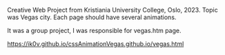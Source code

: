 Creative Web Project from Kristiania University College, Oslo, 2023.
Topic was Vegas city. Each page should have several animations.

It was a group project, I was responsible for vegas.htm page.

https://ik0v.github.io/cssAnimationVegas.github.io/vegas.html

